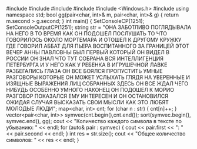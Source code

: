 #include <iostream>
#include <map>
#include <vector>
#include <algorithm>
#include <Windows.h>
#include <string>
using namespace std;
bool gg(pair<char, int>& m, pair<char, int>& g) {
	return m.second > g.second;
}
int main() {
	SetConsoleCP(1251);
	SetConsoleOutputCP(1251);
	string str = "ОНА ЗАБОТЛИВО ПОГЛЯДЫВАЛА НА НЕГО В ТО ВРЕМЯ КАК ОН ПОДОШЕЛ ПОСЛУШАТЬ ТО ЧТО ГОВОРИЛОСЬ ОКОЛО МОРТЕМАРА И ОТОШЕЛ К ДРУГОМУ КРУЖКУ ГДЕ ГОВОРИЛ АББАТ ДЛЯ ПЬЕРА ВОСПИТАННОГО ЗА ГРАНИЦЕЙ ЭТОТ ВЕЧЕР АННЫ ПАВЛОВНЫ БЫЛ ПЕРВЫЙ КОТОРЫЙ ОН ВИДЕЛ В РОССИИ ОН ЗНАЛ ЧТО ТУТ СОБРАНА ВСЯ ИНТЕЛЛИГЕНЦИЯ ПЕТЕРБУРГА И У НЕГО КАК У РЕБЕНКА В ИГРУШЕЧНОЙ ЛАВКЕ РАЗБЕГАЛИСЬ ГЛАЗА ОН ВСЕ БОЯЛСЯ ПРОПУСТИТЬ УМНЫЕ РАЗГОВОРЫ КОТОРЫЕ ОН МОЖЕТ УСЛЫХАТЬ ГЛЯДЯ НА УВЕРЕННЫЕ И ИЗЯЩНЫЕ ВЫРАЖЕНИЯ ЛИЦ СОБРАННЫХ ЗДЕСЬ ОН ВСЕ ЖДАЛ ЧЕГО НИБУДЬ ОСОБЕННО УМНОГО НАКОНЕЦ ОН ПОДОШЕЛ К МОРИО РАЗГОВОР ПОКАЗАЛСЯ ЕМУ ИНТЕРЕСЕН И ОН ОСТАНОВИЛСЯ ОЖИДАЯ СЛУЧАЯ ВЫСКАЗАТЬ СВОИ МЫСЛИ КАК ЭТО ЛЮБЯТ МОЛОДЫЕ ЛЮДИ";
	map<char, int> cnt;
	for (char n : str) {
		cnt[n]++;
	}
	vector<pair<char, int>> symvec(cnt.begin(),cnt.end());
	sort(symvec.begin(), symvec.end(), gg);
	cout << "Количество каждого символа в тексте по убыванию: " << endl;
	for (auto& pair : symvec) {
		cout << pair.first << ": " << pair.second << endl;
	}
	int res = str.size();
	cout << "Общее количество символов: " << res << endl;
}
